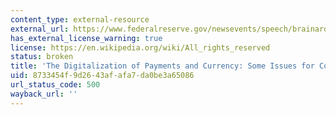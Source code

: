 ```yaml
---
content_type: external-resource
external_url: https://www.federalreserve.gov/newsevents/speech/brainard20200205a.htm
has_external_license_warning: true
license: https://en.wikipedia.org/wiki/All_rights_reserved
status: broken
title: 'The Digitalization of Payments and Currency: Some Issues for Consideration'
uid: 8733454f-9d26-43af-afa7-da0be3a65086
url_status_code: 500
wayback_url: ''
---
```

